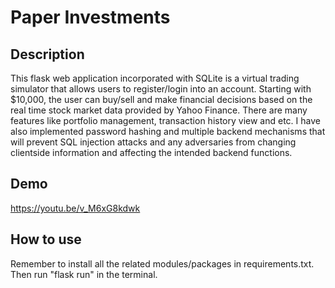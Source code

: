 # Paper Investments

## Description

This flask web application incorporated with SQLite is a virtual trading simulator that allows users to register/login into an account. Starting with $10,000, the user can buy/sell and make financial decisions based on the real time stock market data provided by Yahoo Finance. There are many features like portfolio management, transaction history view and etc. I have also implemented password hashing and multiple backend mechanisms that will prevent SQL injection attacks and any adversaries from changing clientside information and affecting the intended backend functions. 


## Demo
https://youtu.be/v_M6xG8kdwk


## How to use
Remember to install all the related modules/packages in requirements.txt. Then run "flask run" in the terminal. 







